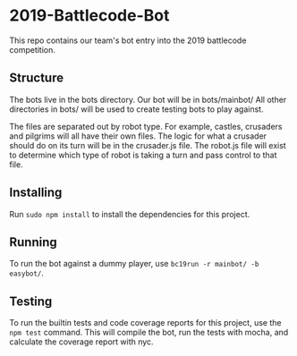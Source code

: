 # 2019-Battlecode-Bot
This repo contains our team's bot entry into the 2019 battlecode competition.

## Structure
The bots live in the bots directory. Our bot will be in bots/mainbot/
All other directories in bots/ will be used to create testing bots to play against.

The files are separated out by robot type. For example, castles, crusaders and pilgrims will all have their own files.
The logic for what a crusader should do on its turn will be in the crusader.js file.
The robot.js file will exist to determine which type of robot is taking a turn and pass control to that file.

## Installing
Run `sudo npm install` to install the dependencies for this project.

## Running
To run the bot against a dummy player, use `bc19run -r mainbot/ -b easybot/`. 

## Testing
To run the builtin tests and code coverage reports for this project, use the
`npm test` command. This will compile the bot, run the tests with mocha, and
calculate the coverage report with nyc.
